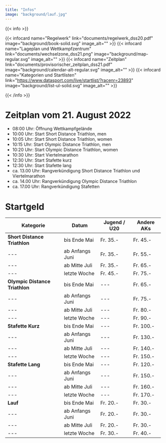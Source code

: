 ```yaml
---
title: "Infos"
image: "background/lauf.jpg"
---
```


{{< info >}}

{{< infocard name="Regelwerk" link="documents/regelwerk_dss20.pdf" image="background/book-solid.svg" image_alt="" >}}
{{< infocard name="Lageplan und Wettkampfzentrum" link="documents/wechselzone_dss21.png" image="background/map-regular.svg" image_alt="" >}}
{{< infocard name="Zeitplan" link="documents/provisorischer_zeitplan_dss21.pdf" image="background/calendar-alt-regular.svg" image_alt="" >}}
{{< infocard name="Kategorien und Startlisten" link="https://www.datasport.com/live/startlist/?racenr=23893" image="background/list-ul-solid.svg" image_alt="" >}}

{{< /info >}}

# Zeitplan vom 21. August 2022

- 08:00 Uhr: Öffnung Wettkampfgelände
- 10:00 Uhr: Start Short Distance Triathlon, men
- 10:05 Uhr: Start Short Distance Triathlon, women
- 10:15 Uhr: Start Olympic Distance Triathlon, men
- 10:20 Uhr: Start Olympic Distance Triathlon, women
- 10:30 Uhr: Start Viertelmarathon
- 12:30 Uhr: Start Stafette kurz
- 12:30 Uhr: Start Stafette lang
- ca. 13.00 Uhr: Rangverkündigung Short Distance Triathlon und Viertelmarathon
- ca. 14.00 Uhr: Rangverkündigung Olympic Distance Triathlon
- ca. 17.00 Uhr: Rangverkündigung Stafetten

# Startgeld

Kategorie | Datum | Jugend / U20 | Andere AKs
--- | --- | --- | ---
**Short Distance Triathlon** | bis Ende Mai | Fr. 35.- | Fr. 45.-
--- | ab Anfangs Juni | Fr. 35.- | Fr. 55.-
--- | ab Mitte Juli | Fr. 35.- | Fr. 65.-
--- | letzte Woche | Fr. 45.- | Fr. 75.-
**Olympic Distance Triathlon** | bis Ende Mai | --- | Fr. 65.-
--- | ab Anfangs Juni | --- | Fr. 75.-
--- | ab Mitte Juli | --- | Fr. 80.-
--- | letzte Woche | --- | Fr. 90.-
**Stafette Kurz** | bis Ende Mai | --- | Fr. 100.-
--- | ab Anfangs Juni | --- | Fr. 130.-
--- | ab Mitte Juli | --- | Fr. 140.-
--- | letzte Woche | --- | Fr. 150.-
**Stafette Lang** | bis Ende Mai | --- | Fr. 120.-
--- | ab Anfangs Juni | --- | Fr. 150.-
--- | ab Mitte Juli | --- | Fr. 160.-
--- | letzte Woche | --- | Fr. 170.-
**Lauf** | bis Ende Mai | Fr. 20.- | Fr. 30.-
--- | ab Anfangs Juni | Fr. 20.- | Fr. 30.-
--- | ab Mitte Juli | Fr. 20.- | Fr. 30.-
--- | letzte Woche | Fr. 30.- | Fr. 40.-

